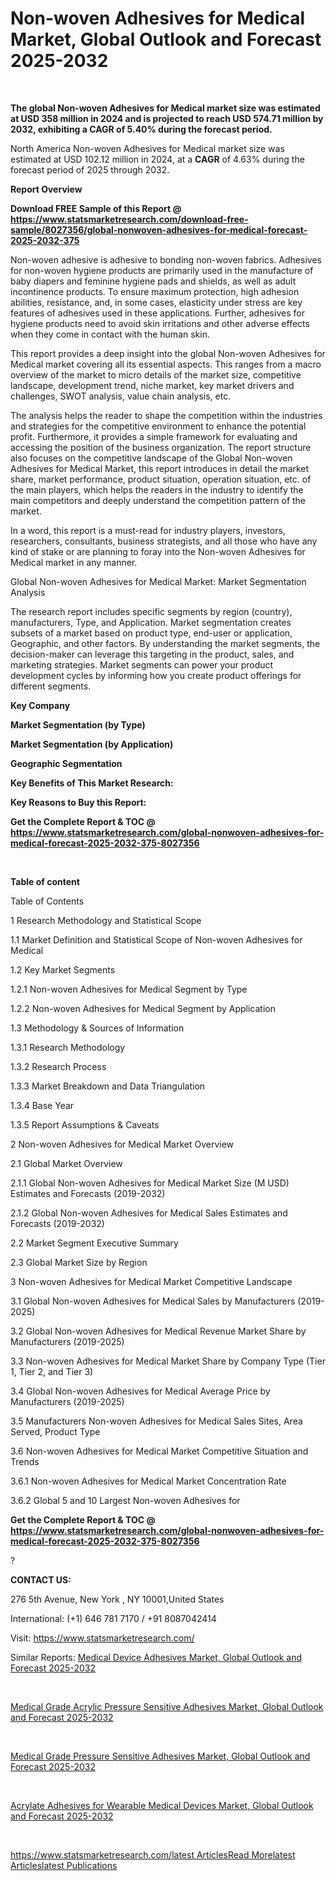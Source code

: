 <h1>Non-woven Adhesives for Medical Market, Global Outlook and Forecast 2025-2032</h1><br/><p><strong>The global Non-woven Adhesives for Medical market size was estimated at USD 358 million in 2024 and is projected to reach USD 574.71 million by 2032, exhibiting a <strong>CAGR</strong> of 5.40% during the forecast period.</strong></p>
 
 
 
 <p>North America Non-woven Adhesives for Medical market size was estimated at USD 102.12 million in 2024, at a <strong>CAGR</strong> of 4.63% during the forecast period of 2025 through 2032.</p>
 
 
 
 <p><strong>Report Overview</strong></p>
 
 
 
 <p><strong>Download FREE Sample of this Report @ <a href="https://www.statsmarketresearch.com/download-free-sample/8027356/global-nonwoven-adhesives-for-medical-forecast-2025-2032-375">https://www.statsmarketresearch.com/download-free-sample/8027356/global-nonwoven-adhesives-for-medical-forecast-2025-2032-375</a></strong></p>
 
 
 
 <p>Non-woven adhesive is adhesive to bonding non-woven fabrics. Adhesives for non-woven hygiene products are primarily used in the manufacture of baby diapers and feminine hygiene pads and shields, as well as adult incontinence products. To ensure maximum protection, high adhesion abilities, resistance, and, in some cases, elasticity under stress are key features of adhesives used in these applications. Further, adhesives for hygiene products need to avoid skin irritations and other adverse effects when they come in contact with the human skin.</p>
 
 
 
 <p>This report provides a deep insight into the global Non-woven Adhesives for Medical market covering all its essential aspects. This ranges from a macro overview of the market to micro details of the market size, competitive landscape, development trend, niche market, key market drivers and challenges, SWOT analysis, value chain analysis, etc.</p>
 
 
 
 <p>The analysis helps the reader to shape the competition within the industries and strategies for the competitive environment to enhance the potential profit. Furthermore, it provides a simple framework for evaluating and accessing the position of the business organization. The report structure also focuses on the competitive landscape of the Global Non-woven Adhesives for Medical Market, this report introduces in detail the market share, market performance, product situation, operation situation, etc. of the main players, which helps the readers in the industry to identify the main competitors and deeply understand the competition pattern of the market.</p>
 
 
 
 <p>In a word, this report is a must-read for industry players, investors, researchers, consultants, business strategists, and all those who have any kind of stake or are planning to foray into the Non-woven Adhesives for Medical market in any manner.</p>
 
 
 
 <p>Global Non-woven Adhesives for Medical Market: Market Segmentation Analysis</p>
 
 
 
 <p>The research report includes specific segments by region (country), manufacturers, Type, and Application. Market segmentation creates subsets of a market based on product type, end-user or application, Geographic, and other factors. By understanding the market segments, the decision-maker can leverage this targeting in the product, sales, and marketing strategies. Market segments can power your product development cycles by informing how you create product offerings for different segments.</p>
 
 
 
 <p><strong>Key Company</strong></p>
 
 
 
 <p><strong>Market Segmentation (by Type)</strong></p>
 
 
 
 <p><strong>Market Segmentation (<strong>by Application</strong>)</strong></p>
 
 
 
 <p><strong>Geographic Segmentation</strong></p>
 
 
 
 <p><strong>Key Benefits of This Market Research:</strong></p>
 
 
 
 <p><strong>Key <strong>Reasons to Buy</strong> this Report:</strong></p>
 
 
 
 <div><b>Get the Complete Report & TOC @ <a href="https://www.statsmarketresearch.com/global-nonwoven-adhesives-for-medical-forecast-2025-2032-375-8027356">https://www.statsmarketresearch.com/global-nonwoven-adhesives-for-medical-forecast-2025-2032-375-8027356</a></b></div>
 
 
 
 <p><br />
 
 <b>Table of content</b></p>
 
 
 
 <p>Table of Contents<br />
 
 1 Research Methodology and Statistical Scope<br />
 
 1.1 Market Definition and Statistical Scope of Non-woven Adhesives for Medical<br />
 
 1.2 Key Market Segments<br />
 
 1.2.1 Non-woven Adhesives for Medical Segment by Type<br />
 
 1.2.2 Non-woven Adhesives for Medical Segment by Application<br />
 
 1.3 Methodology & Sources of Information<br />
 
 1.3.1 Research Methodology<br />
 
 1.3.2 Research Process<br />
 
 1.3.3 Market Breakdown and Data Triangulation<br />
 
 1.3.4 Base Year<br />
 
 1.3.5 Report Assumptions & Caveats<br />
 
 2 Non-woven Adhesives for Medical Market Overview<br />
 
 2.1 Global Market Overview<br />
 
 2.1.1 Global Non-woven Adhesives for Medical Market Size (M USD) Estimates and Forecasts (2019-2032)<br />
 
 2.1.2 Global Non-woven Adhesives for Medical Sales Estimates and Forecasts (2019-2032)<br />
 
 2.2 Market Segment Executive Summary<br />
 
 2.3 Global Market Size by Region<br />
 
 3 Non-woven Adhesives for Medical Market Competitive Landscape<br />
 
 3.1 Global Non-woven Adhesives for Medical Sales by Manufacturers (2019-2025)<br />
 
 3.2 Global Non-woven Adhesives for Medical Revenue Market Share by Manufacturers (2019-2025)<br />
 
 3.3 Non-woven Adhesives for Medical Market Share by Company Type (Tier 1, Tier 2, and Tier 3)<br />
 
 3.4 Global Non-woven Adhesives for Medical Average Price by Manufacturers (2019-2025)<br />
 
 3.5 Manufacturers Non-woven Adhesives for Medical Sales Sites, Area Served, Product Type<br />
 
 3.6 Non-woven Adhesives for Medical Market Competitive Situation and Trends<br />
 
 3.6.1 Non-woven Adhesives for Medical Market Concentration Rate<br />
 
 3.6.2 Global 5 and 10 Largest Non-woven Adhesives for</p>
 
 
 
 <div><b>Get the Complete Report & TOC @ <a href="https://www.statsmarketresearch.com/global-nonwoven-adhesives-for-medical-forecast-2025-2032-375-8027356">https://www.statsmarketresearch.com/global-nonwoven-adhesives-for-medical-forecast-2025-2032-375-8027356</a></b></div>
 
 
 
 <p>? </p>
 
 
 
 <p><b>CONTACT US:</b><br />
 
 276 5th Avenue, New York , NY 10001,United States<br />
 
 International: (+1) 646 781 7170 / +91 8087042414<br />
 
 Visit: <a href="https://www.statsmarketresearch.com/">https://www.statsmarketresearch.com/</a><br />
 
 Similar Reports: <a href="https://www.statsmarketresearch.com/global-nonwoven-adhesives-for-medical-forecast-2025-2032-375-8027356">Medical Device Adhesives Market, Global Outlook and Forecast 2025-2032</a><br />
 
 <br />
 
 <a href="https://www.statsmarketresearch.com/global-nonwoven-adhesives-for-medical-forecast-2025-2032-375-8027356">Medical Grade Acrylic Pressure Sensitive Adhesives Market, Global Outlook and Forecast 2025-2032</a><br />
 
 <br />
 
 <a href="https://www.statsmarketresearch.com/global-nonwoven-adhesives-for-medical-forecast-2025-2032-375-8027356">Medical Grade Pressure Sensitive Adhesives Market, Global Outlook and Forecast 2025-2032</a><br />
 
 <br />
 
 <a href="https://www.statsmarketresearch.com/global-nonwoven-adhesives-for-medical-forecast-2025-2032-375-8027356">Acrylate Adhesives for Wearable Medical Devices Market, Global Outlook and Forecast 2025-2032</a><br />
 
 <br />
 
 <a href="https://gyeongbokgung.com">https://www.statsmarketresearch.com/</a><a href="https://hallyeomaritime.com">latest Articles</a><a href="https://jingwansa.com">Read More</a><a href="https://nguoiviet.jp/">latest Articles</a><a href="https://www.intelmarketresearch.com/">latest Publications</a></p>